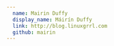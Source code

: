 ```yaml
---
  name: Mairin Duffy
  display_name: Máirín Duffy
  link: http://blog.linuxgrrl.com
  github: mairin
---
```

